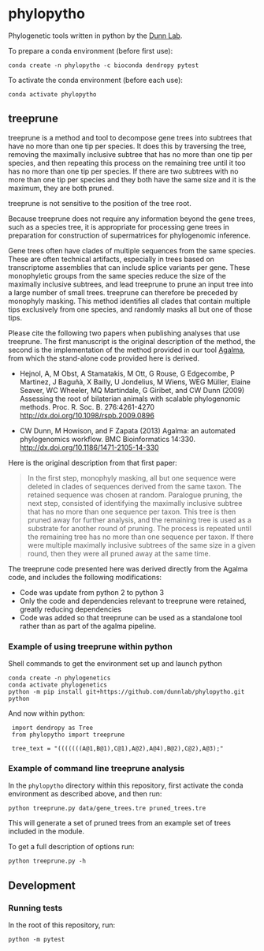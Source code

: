 # phylopytho

Phylogenetic tools written in python by the [Dunn Lab](http://dunnlab.org/).


To prepare a conda environment (before first use):

    conda create -n phylopytho -c bioconda dendropy pytest

To activate the conda environment (before each use):

    conda activate phylopytho


## treeprune

treeprune is a method and tool to decompose gene trees into subtrees that have no more than one tip per species. It does this by traversing the tree, removing the maximally inclusive subtree that has no more than one tip per species, and then repeating this process on the remaining tree until it too has no more than one tip per species. If there are two subtrees with no more than one tip per species and they both have the same size and it is the maximum, they are both pruned.

treeprune is not sensitive to the position of the tree root.

Because treeprune does not require any information beyond the gene trees, such as a species tree, it is appropriate for processing gene trees in preparation for construction of supermatrices for phylogenomic inference.

Gene trees often have clades of multiple sequences from the same species. These are often technical artifacts, especially in trees based on transcriptome assemblies that can include splice variants per gene. These monophyletic groups from the same species reduce the size of the maximally inclusive subtrees, and lead treeprune to prune an input tree into a large number of small trees. treeprune can therefore be preceded by monophyly masking. This method identifies all clades that contain multiple tips exclusively from one species, and randomly masks all but one of those tips.

Please cite the following two papers when publishing analyses that use treeprune. The first manuscript is the original description of the method, the second is the implementation of the method provided in our tool [Agalma](https://bitbucket.org/caseywdunn/agalma/src/master/), from which the stand-alone code provided here is derived.

- Hejnol, A, M Obst, A Stamatakis, M Ott, G Rouse, G Edgecombe, P Martinez, J Baguñà, X Bailly, U Jondelius, M Wiens, WEG Müller, Elaine Seaver, WC Wheeler, MQ Martindale, G Giribet, and CW Dunn (2009) Assessing the root of bilaterian animals with scalable phylogenomic methods. Proc. R. Soc. B. 276:4261-4270 http://dx.doi.org/10.1098/rspb.2009.0896

- CW Dunn, M Howison, and F Zapata (2013) Agalma: an automated phylogenomics workflow. BMC Bioinformatics 14:330. http://dx.doi.org/10.1186/1471-2105-14-330

Here is the original description from that first paper:

> In the first step, monophyly masking, all but one sequence were deleted in clades of sequences derived from the same taxon. The retained sequence was chosen at random. Paralogue pruning, the next step, consisted of identifying the maximally inclusive subtree that has no more than one sequence per taxon. This tree is then pruned away for further analysis, and the remaining tree is used as a substrate for another round of pruning. The process is repeated until the remaining tree has no more than one sequence per taxon. If there were multiple maximally inclusive subtrees of the same size in a given round, then they were all pruned away at the same time.


The treeprune code presented here was derived directly from the Agalma code, and includes the following modifications:
- Code was update from python 2 to python 3
- Only the code and dependencies relevant to treeprune were retained, greatly reducing dependencies
- Code was added so that treeprune can be used as a standalone tool rather than as part of the agalma pipeline.


### Example of using treeprune within python

Shell commands to get the environment set up and launch python

    conda create -n phylogenetics
    conda activate phylogenetics
    python -m pip install git+https://github.com/dunnlab/phylopytho.git
    python

And now within python:

     import dendropy as Tree
     from phylopytho import treeprune

     tree_text = "(((((((A@1,B@1),C@1),A@2),A@4),B@2),C@2),A@3);"


### Example of command line treeprune analysis

In the `phylopytho` directory within this repository, first activate the conda environment as described above, and then run:

    python treeprune.py data/gene_trees.tre pruned_trees.tre

This will generate a set of pruned trees from an example set of trees included in the module.

To get a full description of options run:

    python treeprune.py -h

## Development

### Running tests

In the root of this repository, run:

    python -m pytest
